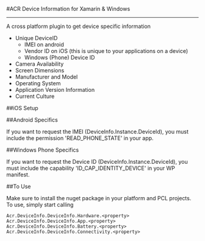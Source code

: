 ﻿#ACR Device Information for Xamarin & Windows

---

A cross platform plugin to get device specific information

* Unique DeviceID
    * IMEI on android
    * Vendor ID on iOS (this is unique to your applications on a device)
    * Windows (Phone) Device ID
* Camera Availability
* Screen Dimensions
* Manufacturer and Model
* Operating System
* Application Version Information
* Current Culture

##iOS Setup




##Android Specifics

If you want to request the IMEI (DeviceInfo.Instance.DeviceId), you must include the permission 'READ_PHONE_STATE' in your app.


##Windows Phone Specifics

If you want to request the Device ID (DeviceInfo.Instance.DeviceId), you must include the capability 'ID_CAP_IDENTITY_DEVICE' in your WP manifest.  


##To Use

Make sure to install the nuget package in your platform and PCL projects.  To use, simply start calling

    Acr.DeviceInfo.DeviceInfo.Hardware.<property> 
    Acr.DeviceInfo.DeviceInfo.App.<property>
    Acr.DeviceInfo.DeviceInfo.Battery.<property>
    Acr.DeviceInfo.DeviceInfo.Connectivity.<property>